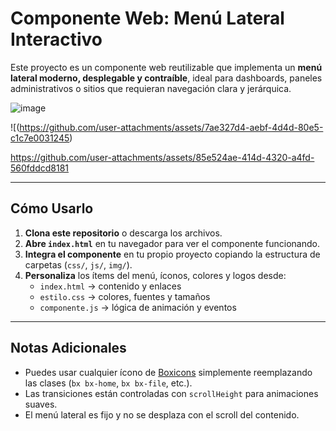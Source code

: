 # Componente Web: Menú Lateral Interactivo

Este proyecto es un componente web reutilizable que implementa un **menú lateral moderno, desplegable y contraíble**, ideal para dashboards, paneles administrativos o sitios que requieran navegación clara y jerárquica.


![image](https://github.com/user-attachments/assets/6844efc3-b9d9-4e7f-91fe-01e59c90fd2b)


![(https://github.com/user-attachments/assets/7ae327d4-aebf-4d4d-80e5-c1c7e0031245)



https://github.com/user-attachments/assets/85e524ae-414d-4320-a4fd-560fddcd8181


---

## Cómo Usarlo

1. **Clona este repositorio** o descarga los archivos.
2. **Abre `index.html`** en tu navegador para ver el componente funcionando.
3. **Integra el componente** en tu propio proyecto copiando la estructura de carpetas (`css/`, `js/`, `img/`).
4. **Personaliza** los ítems del menú, íconos, colores y logos desde:
   - `index.html` → contenido y enlaces
   - `estilo.css` → colores, fuentes y tamaños
   - `componente.js` → lógica de animación y eventos

---

## Notas Adicionales

- Puedes usar cualquier ícono de [Boxicons](https://boxicons.com/) simplemente reemplazando las clases (`bx bx-home`, `bx bx-file`, etc.).
- Las transiciones están controladas con `scrollHeight` para animaciones suaves.
- El menú lateral es fijo y no se desplaza con el scroll del contenido.

